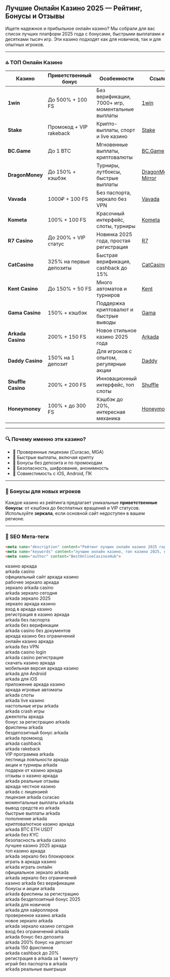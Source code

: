 ## Лучшие Онлайн Казино 2025 — Рейтинг, Бонусы и Отзывы

Ищете надежное и прибыльное онлайн казино? Мы собрали для вас список лучших платформ 2025 года с бонусами, быстрыми выплатами и десятками тысяч игр. Эти казино подходят как для новичков, так и для опытных игроков.

---

### 🔝 ТОП Онлайн Казино

| Казино             | Приветственный бонус    | Особенности                                      | Ссылка                                                                                    |
| ------------------ | ----------------------- | ------------------------------------------------ | ----------------------------------------------------------------------------------------- |
| **1win**           | До 500% + 100 FS        | Без верификации, 7000+ игр, моментальные выплаты | [1win](https://1wzyuh.com/?open=register&p=xk7f)                                          |
| **Stake**          | Промокод + VIP rakeback | Крипто-выплаты, спорт и live казино              | [Stake](https://stake.com/?c=JiMxFVsp)                                                    |
| **BC.Game**        | До 1 BTC                | Мгновенные выплаты, криптовалюты                 | [BC.Game](https://bcgame.nz/i-3a9esjz8l-n/)                                               |
| **DragonMoney**    | До 150% + кэшбэк        | Турниры, лутбоксы, быстрые выплаты               | [DragonMoney](https://drg.so/ff0b01f78), [Mirror](https://drg.so/f9003de54)               |
| **Vavada**         | 1000₽ + 100 FS          | Без паспорта, зеркало без VPN                    | [Vavada](https://gate707.com/?promo=3c934242-fecd-4cda-a44a-90abcf3b2407&target=register) |
| **Kometa**         | 100% + 100 FS           | Красочный интерфейс, слоты, турниры              | [Kometa](https://tropical-path.com/s7d8a1999)                                             |
| **R7 Casino**      | До 200% + VIP статус    | Новинка 2025 года, простая регистрация           | [R7](https://aristocratic-hall.com/s7f064747)                                             |
| **CatCasino**      | 325% на первые депозиты | Быстрая верификация, cashback до 15%             | [CatCasino](https://catchthecatthree.com/s74cd5c49)                                       |
| **Kent Casino**    | До 150% + 50 FS         | Много автоматов и турниров                       | [Kent](https://pamuatinat.xyz/s9e2edfac)                                                  |
| **Gama Casino**    | 150% + кэшбэк           | Поддержка криптовалют и быстрые выводы           | [Gama](https://preesiader.com/s712d6f5e)                                                  |
| **Arkada Casino**  | 200% + 150 FS           | Новое стильное казино 2025 года                  | [Arkada](https://grid-cyberlane.com/s9372df9a)                                            |
| **Daddy Casino**   | 150% на 1 депозит       | Для игроков с опытом, регулярные акции           | [Daddy](https://aeruborony.com/se5595b94)                                                 |
| **Shuffle Casino** | 200% + 200 FS           | Инновационный интерфейс, топ слоты               | [Shuffle](https://shuffle888.com?r=uwPm692XQN)                                            |
| **Honeymoney**     | 100% + до 300 FS        | Кэшбэк до 20%, интересная механика               | [Honeymoney](https://honeymoneybonus.com/?ref=ODkyOTZfcmVmZXJyYWw=)                       |

---

### 🔍 Почему именно эти казино?

* 🎯 Проверенные лицензии (Curacao, MGA)
* 🚀 Быстрые выплаты, включая крипту
* 🎁 Бонусы без депозита и по промокодам
* 🔐 Безопасность, шифрование, анонимность
* 📱 Совместимость с iOS, Android, ПК

---

### 🎁 Бонусы для новых игроков

Каждое казино из рейтинга предлагает уникальные **приветственные бонусы**: от кэшбэка до бесплатных вращений и VIP статусов. Используйте **зеркала**, если основной сайт недоступен в вашем регионе.

---

### 📌 SEO Мета-теги

```html
<meta name="description" content="Рейтинг лучших онлайн казино 2025 года. Список проверенных сайтов с бонусами, отзывами и быстрыми выплатами.">
<meta name="keywords" content="лучшие онлайн казино, топ казино 2025, казино с бонусами, казино зеркало, играть в казино">
<meta name="author" content="BestOnlineCasinosHub">
```

казино аркада  
arkada casino  
официальный сайт аркада казино  
рабочее зеркало аркада  
зеркало arkada casino  
arkada зеркало сегодня  
arkada зеркало 2025  
зеркало аркада казино  
вход в аркада казино  
регистрация в казино аркада  
arkada без паспорта  
arkada без верификации  
arkada casino без документов  
аркада казино без ограничений  
онлайн казино аркада  
arkada без VPN  
arkada casino login  
arkada casino регистрация  
скачать казино аркада  
мобильная версия аркада казино  
arkada для Android  
arkada для iOS  
приложение аркада казино  
аркада игровые автоматы  
arkada слоты  
arkada live казино  
настольные игры arkada  
arkada crash игры  
джекпоты аркада  
бонус за регистрацию arkada  
фриспины arkada  
бездепозитный бонус arkada  
arkada промокод  
arkada cashback  
arkada rakeback  
VIP программа arkada  
лестница лояльности аркада  
акции и турниры arkada  
подарки от казино аркада  
отзывы о казино аркада  
arkada реальные отзывы  
аркада честное казино  
arkada с лицензией  
лицензия arkada curacao  
моментальные выплаты arkada  
вывод средств из arkada  
быстрые выплаты arkada  
пополнение arkada  
криптовалютное казино аркада  
arkada BTC ETH USDT  
arkada без KYC  
безопасность arkada casino  
лучшее казино 2025 аркада  
топ казино аркада  
arkada зеркало без блокировок  
играть в аркада казино  
arkada играть онлайн  
официальное зеркало arkada  
arkada зеркало без ограничений  
казино arkada без верификации  
бонусы и акции arkada  
arkada фриспины за регистрацию  
arkada бездепозитный бонус 2025  
arkada для новичков  
arkada для хайроллеров  
проверенное казино arkada  
новое зеркало arkada  
arkada зеркало казино сегодня  
вход без ограничений arkada  
arkada бонус без депозита  
arkada 200% бонус на депозит  
arkada 150 фриспинов  
arkada cashback до 20%  
регистрация в arkada за 1 минуту  
играй без паспорта в arkada  
arkada реальные выигрыши  
